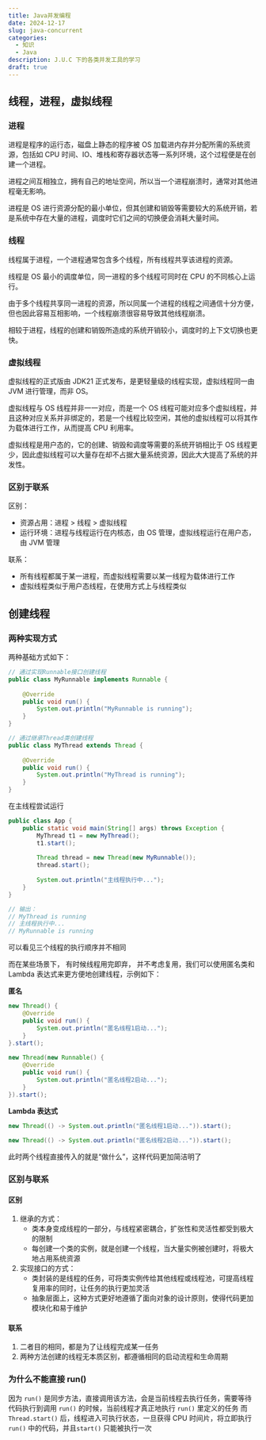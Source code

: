 ```yaml
---
title: Java并发编程
date: 2024-12-17
slug: java-concurrent
categories:
  - 知识
  - Java
description: J.U.C 下的各类并发工具的学习
draft: true
---
```

## 线程，进程，虚拟线程

### 进程

进程是程序的运行态，磁盘上静态的程序被 OS 加载进内存并分配所需的系统资源，包括如 CPU 时间、IO、堆栈和寄存器状态等一系列环境，这个过程便是在创建一个进程。

进程之间互相独立，拥有自己的地址空间，所以当一个进程崩溃时，通常对其他进程毫无影响。

进程是 OS 进行资源分配的最小单位，但其创建和销毁等需要较大的系统开销，若是系统中存在大量的进程，调度时它们之间的切换便会消耗大量时间。

### 线程

线程属于进程，一个进程通常包含多个线程，所有线程共享该进程的资源。

线程是 OS 最小的调度单位，同一进程的多个线程可同时在 CPU 的不同核心上运行。

由于多个线程共享同一进程的资源，所以同属一个进程的线程之间通信十分方便，但也因此容易互相影响，一个线程崩溃很容易导致其他线程崩溃。

相较于进程，线程的创建和销毁所造成的系统开销较小，调度时的上下文切换也更快。

### 虚拟线程

虚拟线程的正式版由 JDK21 正式发布，是更轻量级的线程实现，虚拟线程同一由 JVM 进行管理，而非 OS。

虚拟线程与 OS 线程并非一一对应，而是一个 OS 线程可能对应多个虚拟线程，并且这种对应关系并非绑定的，若是一个线程比较空闲，其他的虚拟线程可以将其作为载体进行工作，从而提高 CPU 利用率。

虚拟线程是用户态的，它的创建、销毁和调度等需要的系统开销相比于 OS 线程更少，因此虚拟线程可以大量存在却不占据大量系统资源，因此大大提高了系统的并发性。

### 区别于联系

区别：

- 资源占用：进程 > 线程 > 虚拟线程
- 运行环境：进程与线程运行在内核态，由 OS 管理，虚拟线程运行在用户态，由 JVM 管理

联系：

- 所有线程都属于某一进程，而虚拟线程需要以某一线程为载体进行工作
- 虚拟线程类似于用户态线程，在使用方式上与线程类似

## 创建线程

### 两种实现方式

两种基础方式如下：

```java
// 通过实现Runnable接口创建线程
public class MyRunnable implements Runnable {  
  
    @Override  
    public void run() {  
        System.out.println("MyRunnable is running");  
    }  
}

// 通过继承Thread类创建线程  
public class MyThread extends Thread {  
  
    @Override  
    public void run() {  
        System.out.println("MyThread is running");  
    }  
}
```

在主线程尝试运行

```java
public class App {  
    public static void main(String[] args) throws Exception {  
        MyThread t1 = new MyThread();  
        t1.start();  
  
        Thread thread = new Thread(new MyRunnable());  
        thread.start();  
  
        System.out.println("主线程执行中...");  
    }  
}

// 输出：
// MyThread is running
// 主线程执行中...
// MyRunnable is running
```

可以看见三个线程的执行顺序并不相同

而在某些场景下， 有时候线程用完即弃， 并不考虑复用，我们可以使用匿名类和 Lambda 表达式来更方便地创建线程，示例如下：

**匿名**

```java
new Thread() {  
    @Override  
    public void run() {  
        System.out.println("匿名线程1启动...");  
    }  
}.start();  
  
new Thread(new Runnable() {  
    @Override  
    public void run() {  
        System.out.println("匿名线程2启动...");  
    }  
}).start();
```

**Lambda 表达式**

```java
new Thread(() -> System.out.println("匿名线程1启动...")).start();
  
new Thread(() -> System.out.println("匿名线程2启动...")).start();
```

此时两个线程直接传入的就是“做什么”，这样代码更加简洁明了

### 区别与联系

#### 区别

1. 继承的方式：
	- 类本身变成线程的一部分，与线程紧密耦合，扩张性和灵活性都受到极大的限制
	- 每创建一个类的实例，就是创建一个线程，当大量实例被创建时，将极大地占用系统资源
1. 实现接口的方式：
	- 类封装的是线程的任务，可将类实例传给其他线程或线程池，可提高线程复用率的同时，让任务的执行更加灵活
	- 抽象层面上，这种方式更好地遵循了面向对象的设计原则，使得代码更加模块化和易于维护

#### 联系

1. 二者目的相同，都是为了让线程完成某一任务
2. 两种方法创建的线程无本质区别，都遵循相同的启动流程和生命周期

### 为什么不能直接 run()

因为 `run()` 是同步方法，直接调用该方法，会是当前线程去执行任务，需要等待代码执行到调用 `run()` 的时候，当前线程才真正地执行 `run()` 里定义的任务
而 `Thread.start()` 后，线程进入可执行状态，一旦获得 CPU 时间片，将立即执行 `run()` 中的代码，并且`start()` 只能被执行一次